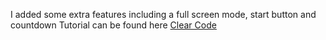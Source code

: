 I added some extra features including a full screen mode, start button and countdown
Tutorial can be found here [Clear Code](https://www.youtube.com/watch?v=8OMghdHP-zs&list=WL&index=9&t=16743s)
